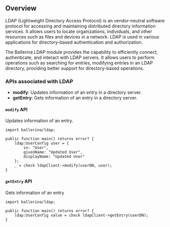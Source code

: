 ## Overview

LDAP (Lightweight Directory Access Protocol) is an vendor-neutral software protocol for accessing and maintaining distributed directory information services. It allows users to locate organizations, individuals, and other resources such as files and devices in a network. LDAP is used in various applications for directory-based authentication and authorization.

The Ballerina LDAP module provides the capability to efficiently connect, authenticate, and interact with LDAP servers. It allows users to perform operations such as searching for entries, modifying entries in an LDAP directory, providing better support for directory-based operations.

### APIs associated with LDAP

- **modify**: Updates information of an entry in a directory server.
- **getEntry**: Gets information of an entry in a directory server.

#### `modify` API

Updates information of an entry.

```ballerina
import ballerina/ldap;

public function main() returns error? {
    ldap:UserConfig user = {
        sn: "User",
        givenName: "Updated User",
        displayName: "Updated User"
    };
    _ = check ldapClient->modify(userDN, user);
}
```

#### `getEntry` API

Gets information of an entry

```ballerina
import ballerina/ldap;

public function main() returns error? {
    ldap:UserConfig value = check ldapClient->getEntry(userDN);
}
```
